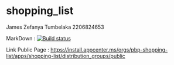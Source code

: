 # shopping_list

James Zefanya Tumbelaka
2206824653

MarkDown : [![Build status](https://build.appcenter.ms/v0.1/apps/2509f943-5551-4c2b-aad7-88889bb79f71/branches/main/badge)](https://appcenter.ms)

Link Public Page : https://install.appcenter.ms/orgs/pbp-shopping-list/apps/shopping-list/distribution_groups/public

